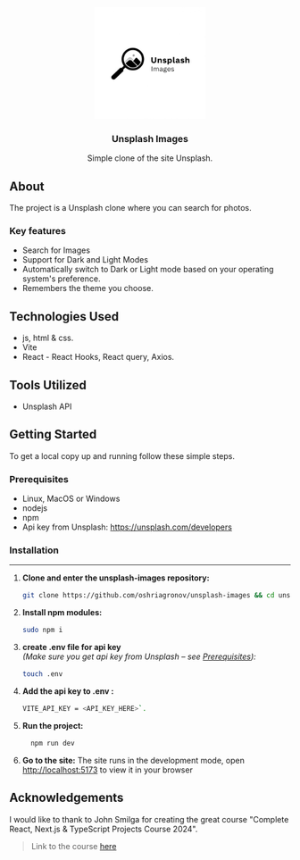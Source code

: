 <br />
<div align="center">
  <a href="https://github.com/oshriagronov/unsplash-images">
    <img src="logo.png" alt="Logo" width="200" height="200">
  </a>

<h3 align="center">Unsplash Images</h3>
  <p align="center">
    Simple clone of the site Unsplash.
  </p>
</div>

## About

The project is a Unsplash clone where you can search for photos.

### Key features

- Search for Images
- Support for Dark and Light Modes
- Automatically switch to Dark or Light mode based on your operating system's preference.
- Remembers the theme you choose.

## Technologies Used

- js, html & css.
- Vite
- React - React Hooks, React query, Axios.


## Tools Utilized
- Unsplash API


## Getting Started

To get a local copy up and running follow these simple steps.

### Prerequisites

- Linux, MacOS or Windows
- nodejs
- npm
- Api key from Unsplash: https://unsplash.com/developers

### Installation

---

1. **Clone and enter the unsplash-images repository:**

   ```bash
   git clone https://github.com/oshriagronov/unsplash-images && cd unsplash-images
   ```

2. **Install npm modules:**

   ```bash
   sudo npm i
   ```

3. **create .env file for api key**  
   _(Make sure you get api key from Unsplash – see [Prerequisites](#prerequisites)):_

   ```bash
   touch .env
   ```

4. **Add the api key to .env :**
   ```bash
   VITE_API_KEY = <API_KEY_HERE>`.
   ```

5. **Run the project:**
    ```bash
      npm run dev
    ```

6. **Go to the site:**
   The site runs in the development mode, open [http://localhost:5173](http://localhost:5173/) to view it in your browser


## Acknowledgements

I would like to thank to John Smilga for creating the great course "Complete React, Next.js & TypeScript Projects Course 2024".

> Link to the course [here](https://www.udemy.com/course/react-tutorial-and-projects-course/?couponCode=KEEPLEARNING)
